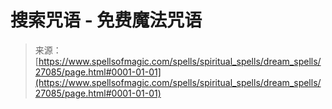 <!--yml

category: 未分类

date: 2024-06-12 19:15:46

-->

# 搜索咒语 - 免费魔法咒语

> 来源：[https://www.spellsofmagic.com/spells/spiritual_spells/dream_spells/27085/page.html#0001-01-01](https://www.spellsofmagic.com/spells/spiritual_spells/dream_spells/27085/page.html#0001-01-01)
